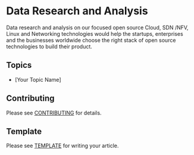 # Data Research and Analysis
Data research and analysis on our focused open source Cloud, SDN /NFV, Linux and Networking technologies would help the startups, enterprises and the businesses worldwide choose the right stack of open source technologies to build their product. 


## Topics

- [Your Topic Name]


## Contributing
Please see [CONTRIBUTING](https://github.com/bigambitions/research-articles/blob/master/contributing.md) for details.


## Template
Please see [TEMPLATE](https://github.com/bigambitions/research-articles/blob/master/template.md) for writing your article. 

